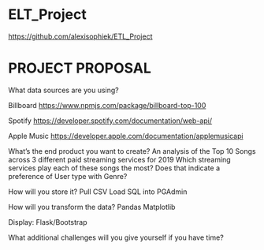 # ELT_Project

https://github.com/alexisophiek/ETL_Project

# PROJECT PROPOSAL

What data sources are you using?

Billboard
https://www.npmjs.com/package/billboard-top-100

Spotify 
https://developer.spotify.com/documentation/web-api/

Apple Music
https://developer.apple.com/documentation/applemusicapi


What’s the end product you want to create?
An analysis of the Top 10 Songs across 3 different paid streaming services for 2019
Which streaming services play each of these songs the most?
Does that indicate a preference of User type with Genre?

How will you store it?
Pull CSV
Load SQL into PGAdmin

How will you transform the data?
Pandas
Matplotlib

Display: 
Flask/Bootstrap

What additional challenges will you give yourself if you have time?





